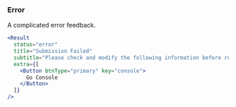 <demo>

### Error

A complicated error feedback.

```jsx live
<Result
  status="error"
  title="Submission Failed"
  subtitle="Please check and modify the following information before resubmitting."
  extra={[
    <Button btnType="primary" key="console">
      Go Console
    </Button>
  ]}
/>
```

</demo>
